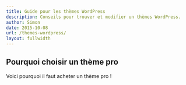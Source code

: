 ```yaml
---
title: Guide pour les thèmes WordPress
description: Conseils pour trouver et modifier un thèmes WordPress.
author: Simon
date: 2015-10-08
url: /themes-wordpress/
layout: fullwidth
---
```

## Pourquoi choisir un thème pro
Voici pourquoi il faut acheter un thème pro !